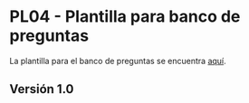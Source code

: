 # PL04 - Plantilla para banco de preguntas

La plantilla para el banco de preguntas se encuentra [aquí](https://docs.google.com/document/d/1jtoPSxA9DZX8QYkNPRpJ48LUoazNNWskvJx-aLPdJKQ/edit?usp=sharing).

## Versión 1.0
